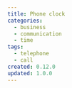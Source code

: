 ```yaml
---
title: Phone clock
categories:
  - business
  - communication
  - time
tags:
  - telephone
  - call
created: 0.12.0
updated: 1.0.0
---
```

